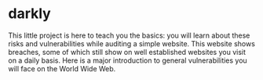 # darkly
This little project is here to teach you the basics: you will learn about these risks and vulnerabilities while auditing a simple website. This website shows breaches, some of which still show on well established websites you visit on a daily basis. Here is a major introduction to general vulnerabilities you will face on the World Wide Web.
